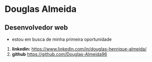 # Douglas Almeida
## Desenvolvedor web
 * estou em busca de minha primeira oportunidade 
 1. **linkedin:** https://www.linkedin.com/in/douglas-henrique-almeida/ 
 2. **github** https://github.com/Douglas-Almeida96
